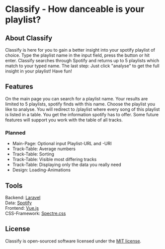 # Classify - How danceable is your playlist?
## About Classify

Classify is here for you to gain a better insight into your spotify playlist of choice.
Type the playlist name in the input field, press the button or hit enter. Classify searches through Spotify and returns up to 5 playlists which match to your typed name. The last step: Just click "analyse" to get the full insight in your playlist! Have fun!

## Features
On the main page you can search for a playlist name. Your results are limited to 5 playlists, spotify finds with this name. Choose the playlist you like to analyse. You will redirect to /playlist where every song of this playlist is listed in a table. You get the information spotify has to offer. Some future features will support you work with the table of all tracks.

### Planned
* Main-Page: Optional input Playlist-URL and -URI
* Track-Table: Average numbers
* Track-Table: Sorting
* Track-Table: Visible most differing tracks
* Track-Table: Displaying only the data you really need
* Design: Loading-Animations

## Tools
Backend: [Laravel](https://laravel.com/)    
Data: [Spotify](https://developer.spotify.com/)   
Frontend: [Vue.js](https://vuejs.org/)   
CSS-Framework: [Spectre.css](https://github.com/picturepan2/spectre)   

## License

Classify is open-sourced software licensed under the [MIT license](https://opensource.org/licenses/MIT).
